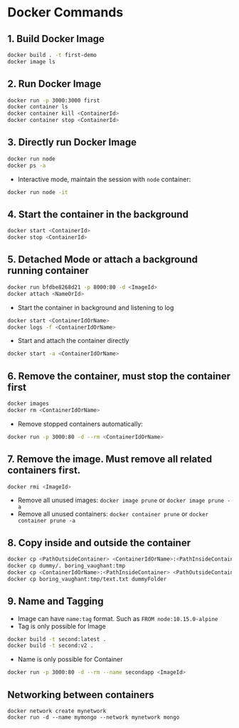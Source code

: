 # Docker Commands

## 1. Build Docker Image

```bash
docker build . -t first-demo
docker image ls
```

## 2. Run Docker Image

```bash
docker run -p 3000:3000 first
docker container ls
docker container kill <ContainerId>
docker container stop <ContainerId>
```

## 3. Directly run Docker Image

```bash
docker run node
docker ps -a
```

- Interactive mode, maintain the session with `node` container:

```bash
docker run node -it
```

## 4. Start the container in the background

```bash
docker start <ContainerId>
docker stop <ContainerId>
```

## 5. Detached Mode or attach a background running container

```bash
docker run bfdbe8268d21 -p 8000:80 -d <ImageId>
docker attach <NameOrId>
```

- Start the container in background and listening to log

```bash
docker start <ContainerIdOrName>
docker logs -f <ContainerIdOrName>
```

- Start and attach the container directly

```bash
docker start -a <ContainerIdOrName>
```

## 6. Remove the container, must stop the container first

```bash
docker images
docker rm <ContainerIdOrName>
```

- Remove stopped containers automatically:

```bash
docker run -p 3000:80 -d --rm <ContainerIdOrName>
```

## 7. Remove the image. Must remove all related containers first.

```bash
docker rmi <ImageId>
```

- Remove all unused images: `docker image prune` or `docker image prune -a`
- Remove all unused containers: `docker container prune` or `docker container prune -a`

## 8. Copy inside and outside the container

```bash
docker cp <PathOutsideContainer> <ContainerIdOrName>:<PathInsideContainer>
docker cp dummy/. boring_vaughant:tmp
docker cp <ContainerIdOrName>:<PathInsideContainer> <PathOutsideContainer>
docker cp boring_vaughant:tmp/text.txt dummyFolder
```

## 9. Name and Tagging

- Image can have `name:tag` format. Such as `FROM node:10.15.0-alpine`
- Tag is only possible for Image

```bash
docker build -t second:latest .
docker build -t second:v2 .
```

- Name is only possible for Container

```bash
docker run -p 3000:80 -d --rm --name secondapp <ImageId>
```

## Networking between containers

```
docker network create mynetwork
docker run -d --name mymongo --network mynetwork mongo
```
